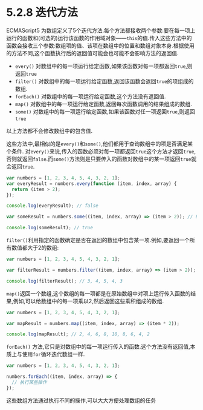 # 5.2.8 迭代方法

ECMAScript5 为数组定义了5个迭代方法.每个方法都接收两个参数:要在每一项上运行的函数和(可选的)运行该函数的作用域对象——`this`的值.传入这些方法中的函数会接收三个参数:数组项的值、该项在数组中的位置和数组对象本身.根据使用的方法不同,这个函数执行后的返回值可能会也可能不会影响方法的返回值.

* `every()` 对数组中的每一项运行给定函数,如果该函数对每一项都返回`true`,则返回`true`
* `filter()` 对数组中的每一项运行给定函数,返回该函数会返回`true`的项组成的数组.
* `forEach()` 对数组中的每一项运行给定函数,这个方法没有返回值.
* `map()` 对数组中的每一项运行给定函数,返回每次函数调用的结果组成的数组.
* `some()` 对数组中的每一项运行给定函数,如果该函数对任一项返回`true`,则返回`true`
  
以上方法都不会修改数组中的包含值.

这些方法中,最相似的是`every()`和`some()`,他们都用于查询数组中的项是否满足某个条件.
对`every()`来说,传入的函数必须对每一项都返回`true`这个方法才返回`true`,否则就返回`false`.而`some()`方法则是只要传入的函数对数组中的某一项返回`true`就会返回`true`.

``` js .line-numbers
var numbers = [1, 2, 3, 4, 5, 4, 3, 2, 1];
var everyResult = numbers.every(function (item, index, array) {
  return (item > 2);
});

console.log(everyResult); // false

var someResult = numbers.some((item, index, array) => (item > 2)); // ES6

console.log(someResult); // true
```

`filter()`利用指定的函数确定是否在返回的数组中包含某一项.例如,要返回一个所有数值都大于2的数组:

``` js .line-numbers
var numbers = [1, 2, 3, 4, 5, 4, 3, 2, 1];

var filterResult = numbers.filter((item, index, array) => (item > 2));

console.log(filterResult); // 3, 4, 5, 4, 3
```

`map()`返回一个数组,这个数组的每一项都是在原始数组中对项上运行传入函数的结果,例如,可以给数组中的每一项乘以2,然后返回这些乘积组成的数组.

``` js .line-numbers
var numbers = [1, 2, 3, 4, 5, 4, 3, 2, 1];

var mapResult = numbers.map((item, index, array) => (item * 2));

console.log(mapResult); // 2, 4, 6, 8, 10, 8, 6, 4, 2
```

`forEach()` 方法,它只是对数组中的每一项运行传入的函数.这个方法没有返回值,本质上与使用`for`循环迭代数组一样.

``` js .line-numbers
var numbers = [1, 2, 3, 4, 5, 4, 3, 2, 1];

numbers.forEach((item, index, array) => {
  // 执行某些操作
});
```

这些数组方法通过执行不同的操作,可以大大方便处理数组的任务
